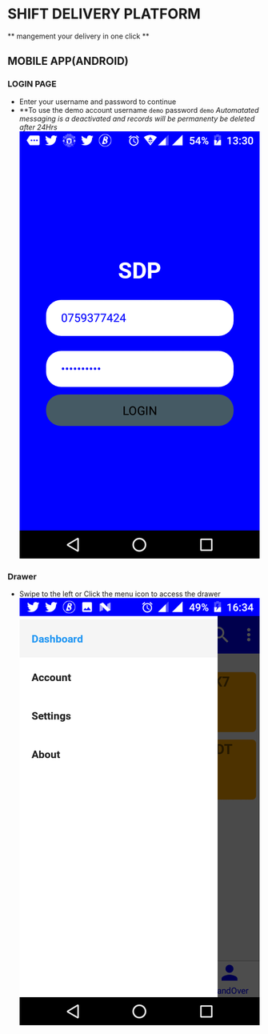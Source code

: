 # SHIFT DELIVERY PLATFORM
** mangement your delivery in one click **
## MOBILE APP(ANDROID)
### LOGIN PAGE
- Enter your username and password to continue
- **To use the demo account username ``demo`` password ``demo``
	*Automatated messaging is a deactivated and records will be permanenty be deleted after 24Hrs*
![Image](./images/login.png)

### Drawer
- Swipe to the left or Click the menu icon to access the drawer
![Image](./images/drawer.png)

